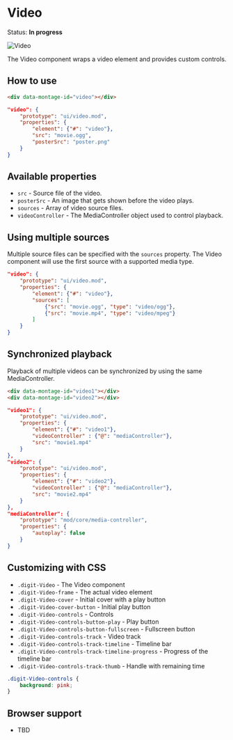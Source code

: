 # Video

Status: __In progress__

![Video](https://raw.github.com/montagejs/digit/master/ui/video.mod/screenshot.png)

The Video component wraps a video element and provides custom controls.

## How to use

```html
<div data-montage-id="video"></div>
```

```json
"video": {
    "prototype": "ui/video.mod",
    "properties": {
        "element": {"#": "video"},
        "src": "movie.ogg",
        "posterSrc": "poster.png"
    }
}
```


## Available properties

* `src` - Source file of the video.
* `posterSrc` - An image that gets shown before the video plays.
* `sources` - Array of video source files.
* `videoController` - The MediaController object used to control playback.


## Using multiple sources

Multiple source files can be specified with the `sources` property. The Video component will use the first source with a supported media type.

```json
"video": {
    "prototype": "ui/video.mod",
    "properties": {
        "element": {"#": "video"},
        "sources": [
            {"src": "movie.ogg", "type": "video/ogg"},
            {"src": "movie.mp4", "type": "video/mpeg"}
        ]
    }
}
```


## Synchronized playback

Playback of multiple videos can be synchronized by using the same MediaController.

```html
<div data-montage-id="video1"></div>
<div data-montage-id="video2"></div>
```

```json
"video1": {
    "prototype": "ui/video.mod",
    "properties": {
        "element": {"#": "video1"},
        "videoController" : {"@": "mediaController"},
        "src": "movie1.mp4"
    }
},
"video2": {
    "prototype": "ui/video.mod",
    "properties": {
        "element": {"#": "video2"},
        "videoController" : {"@": "mediaController"},
        "src": "movie2.mp4"
    }
},
"mediaController": {
    "prototype": "mod/core/media-controller",
    "properties": {
        "autoplay": false
    }
}
```

## Customizing with CSS

* `.digit-Video` - The Video component
* `.digit-Video-frame` - The actual video element
* `.digit-Video-cover` - Initial cover with a play button
* `.digit-Video-cover-button` - Initial play button
* `.digit-Video-controls` - Controls
* `.digit-Video-controls-button-play` - Play button
* `.digit-Video-controls-button-fullscreen` - Fullscreen button
* `.digit-Video-controls-track` - Video track
* `.digit-Video-controls-track-timeline` - Timeline bar
* `.digit-Video-controls-track-timeline-progress` - Progress of the timeline bar
* `.digit-Video-controls-track-thumb` - Handle with remaining time


```css
.digit-Video-controls {
    background: pink;
}
```



## Browser support

* TBD
